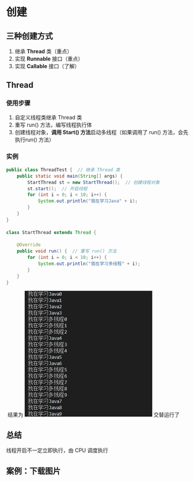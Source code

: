 # 创建

## 三种创建方式

1. 继承 **Thread** 类（重点）
2. 实现 **Runnable** 接口（重点）
3. 实现 **Callable** 接口（了解）

## Thread

### 使用步骤

1. 自定义线程类继承 Thread 类
2. 重写 run() 方法，编写线程执行体
3. 创建线程对象，**调用 Start() 方法**启动多线程（如果调用了 run() 方法，会先执行run() 方法）
### 实例

```java
public class ThreadTest {  // 继承 Thread 类
    public static void main(String[] args) {
        StartThread st = new StartThread();  // 创建线程对象
        st.start();  // 开启线程
        for (int i = 0; i < 10; i++) {
            System.out.println("我在学习Java" + i);
        }
    }
}

class StartThread extends Thread {

    @Override
    public void run() {  // 重写 run() 方法
        for (int i = 0; i < 10; i++) {
            System.out.println("我在学习多线程" + i);
        }
    }
}
```

​	结果为      ![image-20210306151001652](../picture/image-20210306151001652.png)     交替运行了

## 总结

线程开启不一定立即执行，由 CPU 调度执行

## 案例：下载图片

